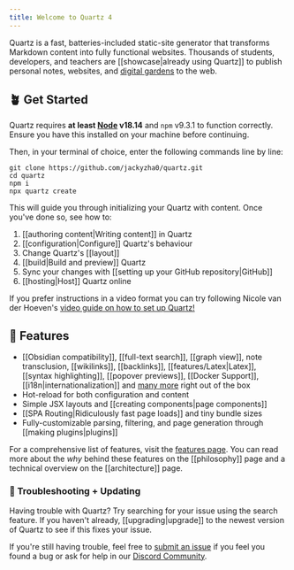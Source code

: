 ```yaml
---
title: Welcome to Quartz 4
---
```


Quartz is a fast, batteries-included static-site generator that transforms Markdown content into fully functional websites. Thousands of students, developers, and teachers are [[showcase|already using Quartz]] to publish personal notes, websites, and [digital gardens](https://jzhao.xyz/posts/networked-thought) to the web.

## 🪴 Get Started

Quartz requires **at least [Node](https://nodejs.org/) v18.14** and `npm` v9.3.1 to function correctly. Ensure you have this installed on your machine before continuing.

Then, in your terminal of choice, enter the following commands line by line:

```shell
git clone https://github.com/jackyzha0/quartz.git
cd quartz
npm i
npx quartz create
```

This will guide you through initializing your Quartz with content. Once you've done so, see how to:

1. [[authoring content|Writing content]] in Quartz
2. [[configuration|Configure]] Quartz's behaviour
3. Change Quartz's [[layout]]
4. [[build|Build and preview]] Quartz
5. Sync your changes with [[setting up your GitHub repository|GitHub]]
6. [[hosting|Host]] Quartz online

If you prefer instructions in a video format you can try following Nicole van der Hoeven's
[video guide on how to set up Quartz!](https://www.youtube.com/watch?v=6s6DT1yN4dw&t=227s)

## 🔧 Features

- [[Obsidian compatibility]], [[full-text search]], [[graph view]], note transclusion, [[wikilinks]], [[backlinks]], [[features/Latex|Latex]], [[syntax highlighting]], [[popover previews]], [[Docker Support]], [[i18n|internationalization]] and [many more](./features) right out of the box
- Hot-reload for both configuration and content
- Simple JSX layouts and [[creating components|page components]]
- [[SPA Routing|Ridiculously fast page loads]] and tiny bundle sizes
- Fully-customizable parsing, filtering, and page generation through [[making plugins|plugins]]

For a comprehensive list of features, visit the [features page](/features). You can read more about the _why_ behind these features on the [[philosophy]] page and a technical overview on the [[architecture]] page.

### 🚧 Troubleshooting + Updating

Having trouble with Quartz? Try searching for your issue using the search feature. If you haven't already, [[upgrading|upgrade]] to the newest version of Quartz to see if this fixes your issue.

If you're still having trouble, feel free to [submit an issue](https://github.com/jackyzha0/quartz/issues) if you feel you found a bug or ask for help in our [Discord Community](https://discord.gg/cRFFHYye7t).

